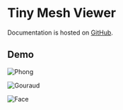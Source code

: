# Tiny Mesh Viewer

Documentation is hosted on [GitHub](https://liblaf.github.io/tiny-mesh-viewer/).

## Demo

![Phong](https://cdn.liblaf.me/github.com/tiny-mesh-viewer/demo/phong.png)

![Gouraud](https://cdn.liblaf.me/github.com/tiny-mesh-viewer/demo/gouraud.png)

![Face](https://cdn.liblaf.me/github.com/tiny-mesh-viewer/demo/face.png)
